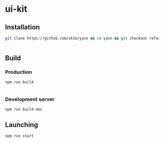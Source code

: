 # ui-kit

## Installation

```sh
git clone https://github.com/sk1e/yasn && cd yasn && git checkout refactoring && npm i
    
 ```
 
## Build

### Production

```sh
npm run build
    
```


### Development server

```sh
npm run build-dev
 ```
 
## Launching

```sh
npm run start
 ```

